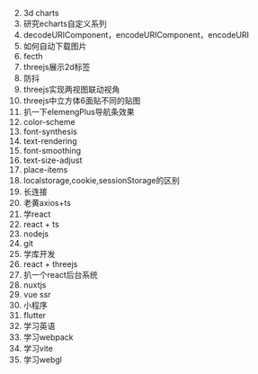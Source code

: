 

2. 3d charts
3. 研究echarts自定义系列
4. decodeURIComponent，encodeURIComponent，encodeURI
5. 如何自动下载图片
6. fecth
7. threejs展示2d标签
8. 防抖
9. threejs实现两视图联动视角
10. threejs中立方体6面贴不同的贴图
11. 扒一下elemengPlus导航条效果
12. color-scheme
12. font-synthesis
13. text-rendering
14. font-smoothing
15. text-size-adjust
16. place-items
17. localstorage,cookie,sessionStorage的区别
18. 长连接
19. 老黄axios+ts
20. 学react
21. react + ts
22. nodejs
23. git
24. 学库开发
25. react + threejs
26. 扒一个react后台系统
27. nuxtjs
28. vue ssr
29. 小程序
30. flutter
31. 学习英语
32. 学习webpack
33. 学习vite
34. 学习webgl
